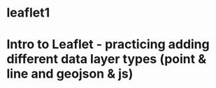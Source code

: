 # leaflet1 
# Intro to Leaflet - practicing adding different data layer types (point & line and geojson & js)